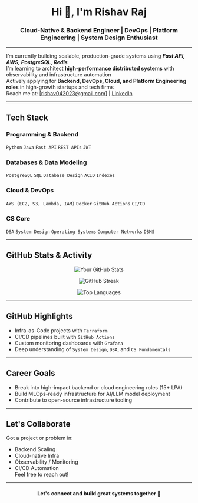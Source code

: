 <h1 align="center">Hi 👋, I'm Rishav Raj</h1>
<h3 align="center">Cloud-Native & Backend Engineer | DevOps | Platform Engineering | System Design Enthusiast</h3>

---

 I’m currently building scalable, production-grade systems using ***Fast API, AWS, PostgreSQL, Redis***  
 I’m learning to architect **high-performance distributed systems** with observability and infrastructure automation  
 Actively applying for **Backend, DevOps, Cloud, and Platform Engineering roles** in high-growth startups and tech firms  
 Reach me at: [rishav042023@gmail.com] | [LinkedIn](https://www.linkedin.com/in/rishav-raj-15b077249/)

---

##  Tech Stack

###  Programming & Backend
`Python` `Java` `Fast API` `REST APIs`  `JWT`

###  Databases & Data Modeling
`PostgreSQL` `SQL` `Database Design` `ACID` `Indexes`

###  Cloud & DevOps
`AWS (EC2, S3, Lambda, IAM)` `Docker` `GitHub Actions` `CI/CD`


###  CS Core
`DSA` `System Design` `Operating Systems` `Computer Networks` `DBMS`

---

##  GitHub Stats & Activity

<p align="center">
  <img src="https://github-readme-stats.vercel.app/api?username=Rishav-R03&show_icons=true&theme=tokyonight" alt="Your GitHub Stats" />
</p>

<p align="center">
  <img src="https://github-readme-streak-stats.herokuapp.com?user=Rishav-R03&theme=tokyonight&date_format=M%20j%5B%2C%20Y%5D" alt="GitHub Streak" />
</p>

<p align="center">
  <img src="https://github-readme-stats.vercel.app/api/top-langs/?username=Rishav-R03&layout=compact&theme=tokyonight" alt="Top Languages" />
</p>

---

##  GitHub Highlights

-  Infra-as-Code projects with `Terraform`
-  CI/CD pipelines built with `GitHub Actions`
-  Custom monitoring dashboards with `Grafana`
-  Deep understanding of `System Design`, `DSA`, and `CS Fundamentals`

---

##  Career Goals

-  Break into high-impact backend or cloud engineering roles (15+ LPA)
-  Build MLOps-ready infrastructure for AI/LLM model deployment
-  Contribute to open-source infrastructure tooling

---

##  Let's Collaborate

Got a project or problem in:
- Backend Scaling
- Cloud-native Infra
- Observability / Monitoring
- CI/CD Automation  
Feel free to reach out!

---

<h4 align="center">Let's connect and build great systems together 🚀</h4>
